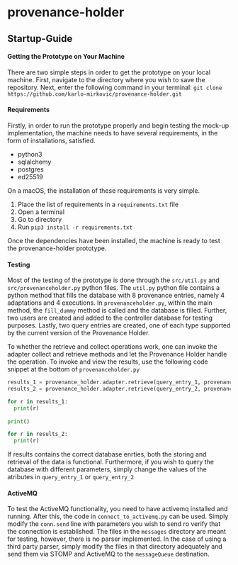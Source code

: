 # provenance-holder
## Startup-Guide
#### Getting the Prototype on Your Machine
There are two simple steps in order to get the prototype on your local machine. First, navigate to the directory where you wish to save the repository. Next, enter the following command in your terminal: `git clone https://github.com/karlo-mirkovic/provenance-holder.git`

#### Requirements
Firstly, in order to run the prototype properly and begin testing the mock-up implementation, the machine needs to have several requirements, in the form of installations, satisfied.
* python3
* sqlalchemy
* postgres
* ed25519

On a macOS, the installation of these requirements is very simple.
1. Place the list of requirements in a `requirements.txt` file
2. Open a terminal
3. Go to directory
4. Run `pip3 install -r requirements.txt`

Once the dependencies have been installed, the machine is ready to test the provenance-holder prototype.
#### Testing
Most of the testing of the prototype is done through the `src/util.py` and `src/provenanceholder.py` python files. The `util.py` python file contains a python method that fills the database with 8 provenance entries, namely 4 adaptations and 4 executions. In `provenanceholder.py`, within the main method, the `fill_dummy` method is called and the database is filled. Further, two users are created and added to the controller database for testing purposes. Lastly, two query entries are created, one of each type supported by the current version of the Provenance Holder.

To whether the retrieve and collect operations work, one can invoke the adapter collect and retrieve methods and let the Provenance Holder handle the operation.
To invoke and view the results, use the following code snippet at the bottom of `provenanceholder.py`
```python
results_1 = provenance_holder.adapter.retrieve(query_entry_1, provenance_holder, 'execution')
results_2 = provenance_holder.adapter.retrieve(query_entry_2, provenance_holder, 'adaptation')

for r in results_1:
  print(r)
  
print()

for r in results_2:
  print(r)
```
If results contains the correct database enrties, both the storing and retrieval of the data is functional.
Furthermore, if you wish to query the database with different parameters, simply change the values of the atributes in `query_entry_1` or `query_entry_2`

#### ActiveMQ
To test the ActiveMQ functionality, you need to have activemq installed and running. After this, the code in `connect_to_activemq.py` can be used. Simply modify the `conn.send` line with parameters you wish to send ro verify that the connection is established. The files in the `messages` directory are meant for testing, however, there is no parser implemented. In the case of using a third party parser, simply modify the files in that directory adequately and send them via STOMP and ActiveMQ to the `messageQueue` destination.
